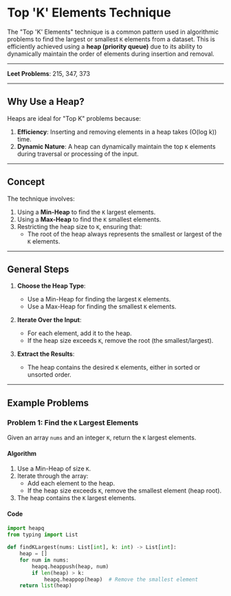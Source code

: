 # Top 'K' Elements Technique

The "Top 'K' Elements" technique is a common pattern used in algorithmic problems to find the largest or smallest `K` elements from a dataset. This is efficiently achieved using a **heap (priority queue)** due to its ability to dynamically maintain the order of elements during insertion and removal.

---

**Leet Problems**: 215, 347, 373

---


## Why Use a Heap?

Heaps are ideal for "Top K" problems because:
1. **Efficiency**: Inserting and removing elements in a heap takes \(O(log k)\) time.
2. **Dynamic Nature**: A heap can dynamically maintain the top `K` elements during traversal or processing of the input.

---

## Concept
The technique involves:
1. Using a **Min-Heap** to find the `K` largest elements.
2. Using a **Max-Heap** to find the `K` smallest elements.
3. Restricting the heap size to `K`, ensuring that:
   - The root of the heap always represents the smallest or largest of the `K` elements.

---

## General Steps
1. **Choose the Heap Type**:
   - Use a Min-Heap for finding the largest `K` elements.
   - Use a Max-Heap for finding the smallest `K` elements.

2. **Iterate Over the Input**:
   - For each element, add it to the heap.
   - If the heap size exceeds `K`, remove the root (the smallest/largest).

3. **Extract the Results**:
   - The heap contains the desired `K` elements, either in sorted or unsorted order.

---

## Example Problems

### Problem 1: Find the `K` Largest Elements
Given an array `nums` and an integer `K`, return the `K` largest elements.

#### Algorithm
1. Use a Min-Heap of size `K`.
2. Iterate through the array:
   - Add each element to the heap.
   - If the heap size exceeds `K`, remove the smallest element (heap root).
3. The heap contains the `K` largest elements.

#### Code
```python
import heapq
from typing import List

def findKLargest(nums: List[int], k: int) -> List[int]:
    heap = []
    for num in nums:
        heapq.heappush(heap, num)
        if len(heap) > k:
            heapq.heappop(heap)  # Remove the smallest element
    return list(heap)

